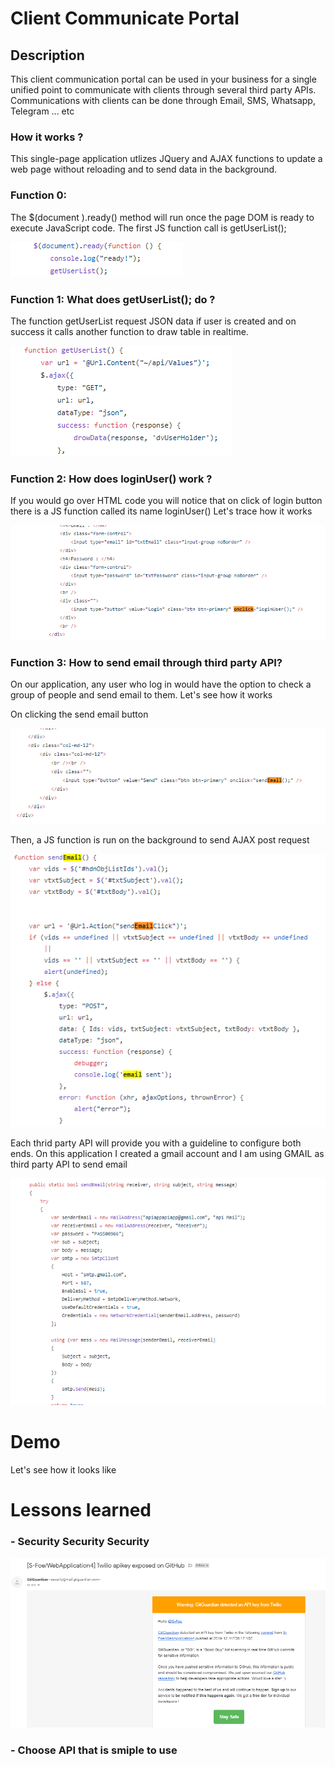 # Client Communicate Portal 


## Description 

This client communication portal can be used in your business for a single unified point to communicate with clients through several third party APIs. 
Communications with clients can be done through Email, SMS, Whatsapp, Telegram ... etc


### How it works ?
This single-page application utlizes JQuery and AJAX functions to update a web page without reloading 
and to send data in the background.


### Function 0:
The $(document ).ready() method will run once the page DOM is ready to execute JavaScript code.
The first JS function call is getUserList();


![alt text](/DOM1.PNG)

### Function 1: What does getUserList(); do ?
The function getUserList request JSON data if user is created and on success it calls another function to draw table
in realtime.

![alt text](/DOM2.PNG)


### Function 2: How does loginUser()  work ?
If you would go over HTML code you will notice that on click of login button there is a JS function called its name loginUser()
Let's trace how it works

![alt text](login1.PNG)

### Function 3: How to send email through third party API? 
On our application, any user who log in would have the option to check a group of people and send email to them. 
Let's see how it works 

On clicking the send email button 

![alt text](sendemail.PNG)

Then, a JS function is run on the background to send AJAX post request 

![alt text](email.PNG)

Each thrid party API will provide you with a guideline to configure both ends. 
On this application I created a gmail account and I am using GMAIL as third party API to send email

![alt text](API.PNG)


# Demo 

Let's see how it looks like 

# Lessons learned 
### - Security Security Security 
  ![alt text](security.PNG)
  
### - Choose API that is smiple to use 
